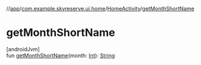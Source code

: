 //[app](../../../index.md)/[com.example.skyreserve.ui.home](../index.md)/[HomeActivity](index.md)/[getMonthShortName](get-month-short-name.md)

# getMonthShortName

[androidJvm]\
fun [getMonthShortName](get-month-short-name.md)(month: [Int](https://kotlinlang.org/api/latest/jvm/stdlib/kotlin/-int/index.html)): [String](https://kotlinlang.org/api/latest/jvm/stdlib/kotlin/-string/index.html)
